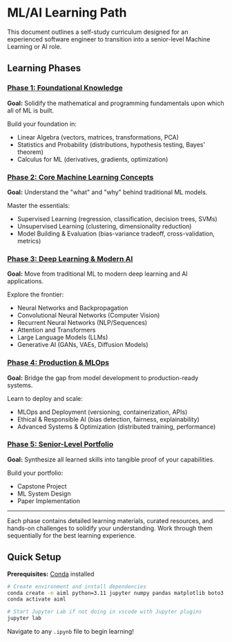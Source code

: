 # ML/AI Learning Path

This document outlines a self-study curriculum designed for an experienced software engineer to transition into a senior-level Machine Learning or AI role.

## Learning Phases

### [Phase 1: Foundational Knowledge](./01-foundational-knowledge/01-foundational-knowledge.md)

**Goal:** Solidify the mathematical and programming fundamentals upon which all of ML is built.

Build your foundation in:

- Linear Algebra (vectors, matrices, transformations, PCA)
- Statistics and Probability (distributions, hypothesis testing, Bayes' theorem)
- Calculus for ML (derivatives, gradients, optimization)

### [Phase 2: Core Machine Learning Concepts](./02-core-machine-learning-concepts/02-core-machine-learning-concepts.md)

**Goal:** Understand the "what" and "why" behind traditional ML models.

Master the essentials:

- Supervised Learning (regression, classification, decision trees, SVMs)
- Unsupervised Learning (clustering, dimensionality reduction)
- Model Building & Evaluation (bias-variance tradeoff, cross-validation, metrics)

### [Phase 3: Deep Learning & Modern AI](./03-deep-learning-modern-ai/03-deep-learning-modern-ai.md)

**Goal:** Move from traditional ML to modern deep learning and AI applications.

Explore the frontier:

- Neural Networks and Backpropagation
- Convolutional Neural Networks (Computer Vision)
- Recurrent Neural Networks (NLP/Sequences)
- Attention and Transformers
- Large Language Models (LLMs)
- Generative AI (GANs, VAEs, Diffusion Models)

### [Phase 4: Production & MLOps](./04-production-mlops/04-production-mlops.md)

**Goal:** Bridge the gap from model development to production-ready systems.

Learn to deploy and scale:

- MLOps and Deployment (versioning, containerization, APIs)
- Ethical & Responsible AI (bias detection, fairness, explainability)
- Advanced Systems & Optimization (distributed training, performance)

### [Phase 5: Senior-Level Portfolio](./05-senior-level-portfolio/05-senior-level-portfolio.md)

**Goal:** Synthesize all learned skills into tangible proof of your capabilities.

Build your portfolio:

- Capstone Project
- ML System Design
- Paper Implementation

---

Each phase contains detailed learning materials, curated resources, and hands-on challenges to solidify your understanding. Work through them sequentially for the best learning experience.

## Quick Setup

**Prerequisites:** [Conda](https://docs.conda.io/en/latest/miniconda.html) installed

```bash
# Create environment and install dependencies
conda create -n aiml python=3.11 jupyter numpy pandas matplotlib boto3 seaborn scikit-learn pytorch torchvision -c pytorch -c conda-forge -y
conda activate aiml

# Start Jupyter Lab if not doing in vscode with Jupyter plugins
jupyter lab
```

Navigate to any `.ipynb` file to begin learning!

